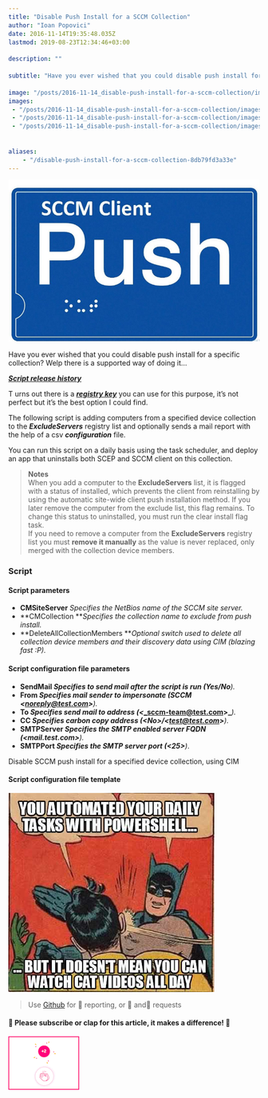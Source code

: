 ```yaml
---
title: "Disable Push Install for a SCCM Collection"
author: "Ioan Popovici"
date: 2016-11-14T19:35:48.035Z
lastmod: 2019-08-23T12:34:46+03:00

description: ""

subtitle: "Have you ever wished that you could disable push install for a specific collection? Welp there is a supported way of doing it…"

image: "/posts/2016-11-14_disable-push-install-for-a-sccm-collection/images/1.jpeg" 
images:
 - "/posts/2016-11-14_disable-push-install-for-a-sccm-collection/images/1.jpeg" 
 - "/posts/2016-11-14_disable-push-install-for-a-sccm-collection/images/2.jpeg" 
 - "/posts/2016-11-14_disable-push-install-for-a-sccm-collection/images/3.gif" 


aliases:
    - "/disable-push-install-for-a-sccm-collection-8db79fd3a33e"
---
```


![image](/posts/2016-11-14_disable-push-install-for-a-sccm-collection/images/1.jpeg)



Have you ever wished that you could disable push install for a specific collection? Welp there is a supported way of doing it…

[**_Script release history_**](https://SCCM.Zone/disable-cmdevicecollectionpush-changelog)


T
urns out there is a [**_registry key_**](https://technet.microsoft.com/en-us/library/bb693996.aspx) you can use for this purpose, it’s not perfect but it’s the best option I could find.

The following script is adding computers from a specified device collection to the **_ExcludeServers_** registry list and optionally sends a mail report with the help of a csv **_configuration_** file.

You can run this script on a daily basis using the task scheduler, and deploy an app that uninstalls both SCEP and SCCM client on this collection.
> **Notes**  
> When you add a computer to the **ExcludeServers** list, it is flagged with a status of installed, which prevents the client from reinstalling by using the automatic site-wide client push installation method. If you later remove the computer from the exclude list, this flag remains. To change this status to uninstalled, you must run the clear install flag task.  
> If you need to remove a computer from the **ExcludeServers** registry list you must **remove it manually** as the value is never replaced, only merged with the collection device members.

### Script

#### Script parameters

*   **CMSiteServer** 
_Specifies the NetBios name of the SCCM site server._
*   **CMCollection
**_Specifies the collection name to exclude from push install._
*   **DeleteAllCollectionMembers
**_Optional switch used to delete all collection device members and their discovery data using CIM (blazing fast :P)._

#### Script configuration file parameters

*   **SendMail
**_Specifies to send mail after the script is run (_**_Yes/No_**_)._
*   **From
**_Specifies mail sender to impersonate (_**_SCCM &lt;noreply@test.com&gt;_**_)._
*   **To
**_Specifies send mail to address (&lt;_**_sccm-team@test.com&gt;_**_)._
*   **CC
**_Specifies carbon copy address (&lt;_**_No&gt;/&lt;test@test.com&gt;_**_)._
*   **SMTPServer
**_Specifies the SMTP enabled server FQDN (&lt;_**_mail.test.com&gt;_**_)._
*   **SMTPPort
**_Specifies the SMTP server port (&lt;_**_25&gt;_**_)_.

Disable SCCM push install for a specified device collection, using CIM



#### Script configuration file template






![image](/posts/2016-11-14_disable-push-install-for-a-sccm-collection/images/2.jpeg)

> Use [Github](https://SCCM.Zone/Issues) for 🐛 reporting, or 🌈 and🦄 requests

#### 🙏 Please subscribe or clap for this article, it makes a difference! 🙏




![image](/posts/2016-11-14_disable-push-install-for-a-sccm-collection/images/3.gif)
